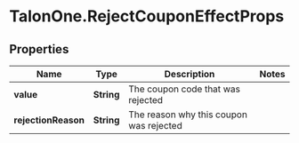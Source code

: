# TalonOne.RejectCouponEffectProps

## Properties
Name | Type | Description | Notes
------------ | ------------- | ------------- | -------------
**value** | **String** | The coupon code that was rejected | 
**rejectionReason** | **String** | The reason why this coupon was rejected | 


